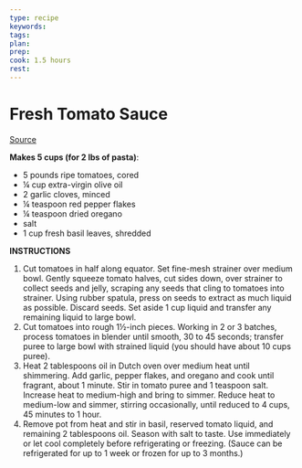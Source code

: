 ```yaml
---
type: recipe
keywords:
tags:
plan:
prep:
cook: 1.5 hours
rest:
---
```


# Fresh Tomato Sauce

[Source](https://www.cooksillustrated.com/recipes/11072-fresh-tomato-sauce?)

**Makes 5 cups (for 2 lbs of pasta)**:

- 5 pounds ripe tomatoes, cored
- ¼ cup extra-virgin olive oil
- 2 garlic cloves, minced
- ¼ teaspoon red pepper flakes
- ¼ teaspoon dried oregano
- salt
- 1 cup fresh basil leaves, shredded

**INSTRUCTIONS**

1. Cut tomatoes in half along equator. Set fine-mesh strainer over medium bowl. Gently squeeze tomato halves, cut sides down, over strainer to collect seeds and jelly, scraping any seeds that cling to tomatoes into strainer. Using rubber spatula, press on seeds to extract as much liquid as possible. Discard seeds. Set aside 1 cup liquid and transfer any remaining liquid to large bowl.
1. Cut tomatoes into rough 1½-inch pieces. Working in 2 or 3 batches, process tomatoes in blender until smooth, 30 to 45 seconds; transfer puree to large bowl with strained liquid (you should have about 10 cups puree).
1. Heat 2 tablespoons oil in Dutch oven over medium heat until shimmering. Add garlic, pepper flakes, and oregano and cook until fragrant, about 1 minute. Stir in tomato puree and 1 teaspoon salt. Increase heat to medium-high and bring to simmer. Reduce heat to medium-low and simmer, stirring occasionally, until reduced to 4 cups, 45 minutes to 1 hour.
1. Remove pot from heat and stir in basil, reserved tomato liquid, and remaining 2 tablespoons oil. Season with salt to taste. Use immediately or let cool completely before refrigerating or freezing. (Sauce can be refrigerated for up to 1 week or frozen for up to 3 months.)
